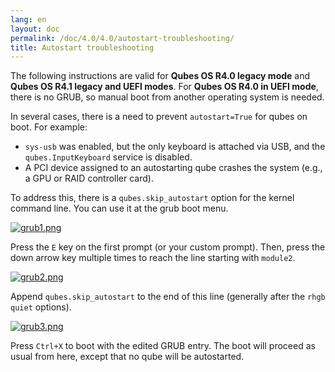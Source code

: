 ```yaml
---
lang: en
layout: doc
permalink: /doc/4.0/4.0/autostart-troubleshooting/
title: Autostart troubleshooting
---
```


The following instructions are valid for **Qubes OS R4.0 legacy mode** and
**Qubes OS R4.1 legacy and UEFI modes**. For **Qubes OS R4.0 in UEFI mode**,
there is no GRUB, so manual boot from another operating system is needed.

In several cases, there is a need to prevent `autostart=True` for qubes on
boot. For example:

* `sys-usb` was enabled, but the only keyboard is attached via USB, and the
  `qubes.InputKeyboard` service is disabled.
* A PCI device assigned to an autostarting qube crashes the system (e.g., a GPU
  or RAID controller card).

To address this, there is a `qubes.skip_autostart` option for the kernel
command line. You can use it at the grub boot menu.

[![grub1.png](/attachment/doc/grub1.png)](/attachment/doc/grub1.png)

Press the `E` key on the first prompt (or your custom prompt). Then, press the
down arrow key multiple times to reach the line starting with `module2`.

[![grub2.png](/attachment/doc/grub2.png)](/attachment/doc/grub2.png)

Append `qubes.skip_autostart` to the end of this line (generally after the
`rhgb quiet` options).

[![grub3.png](/attachment/doc/grub3.png)](/attachment/doc/grub3.png)

Press `Ctrl+X` to boot with the edited GRUB entry. The boot will proceed as
usual from here, except that no qube will be autostarted.
